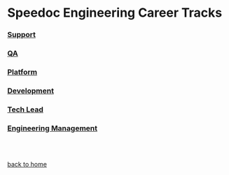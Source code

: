 # Speedoc Engineering Career Tracks

### [Support](support.md)
### [QA](qa.md)
### [Platform](platform.md)
### [Development](development.md)
### [Tech Lead](tech-lead.md)
### [Engineering Management](eng-management.md)  

<br>
<br>

[back to home](/README.md)